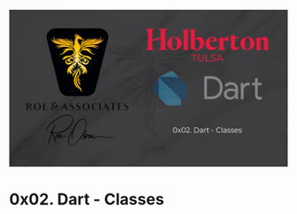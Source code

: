 ![0x02-dart-classes_banner](https://github.com/ronroeandassociates/assets/blob/ac25e00c8ea3e6448fa74bd3691563561c3afecd/images/0x02-dart-classes_banner.png)

# 0x02. Dart - Classes
